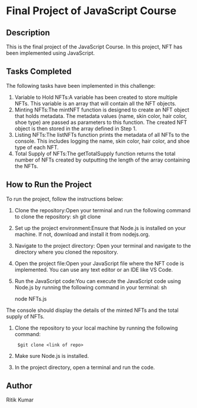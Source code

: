 # Final Project of JavaScript Course

## Description
This is the final project of the JavaScript Course. In this project, NFT has been implemented using JavaScript.

## Tasks Completed
The following tasks have been implemented in this challenge:
   1. Variable to Hold NFTs:A variable has been created to store multiple NFTs. This variable is an array that will contain all the NFT objects.
   2. Minting NFTs:The mintNFT function is designed to create an NFT object that holds metadata. The metadata values (name, skin color, hair color, shoe type) are passed as parameters to this function. The created NFT object is then stored in the array defined in Step 1.
   3. Listing NFTs:The listNFTs function prints the metadata of all NFTs to the console. This includes logging the name, skin color, hair color, and shoe type of each NFT.
   4. Total Supply of NFTs:The getTotalSupply function returns the total number of NFTs created by outputting the length of the array containing the NFTs.


      
## How to Run the Project
To run the project, follow the instructions below:
   1. Clone the repository:Open your terminal and run the following command to clone the repository:
      sh
      git clone <link of repo>


   2. Set up the project environment:Ensure that Node.js is installed on your machine. If not, download and install it from nodejs.org.

   3. Navigate to the project directory: Open your terminal and navigate to the directory where you cloned the repository.
   4. Open the project file:Open your JavaScript file where the NFT code is implemented. You can use any text editor or an IDE like VS Code.
   5. Run the JavaScript code:You can execute the JavaScript code using Node.js by running the following command in your terminal:
      sh

      node NFTs.js

The console should display the details of the minted NFTs and the total supply of NFTs.
1. Clone the repository to your local machine by running the following command:

        $git clone <link of repo>
        
2. Make sure Node.js is installed.
3. In the project directory, open a terminal and run the code.
   
## Author
Ritik Kumar
